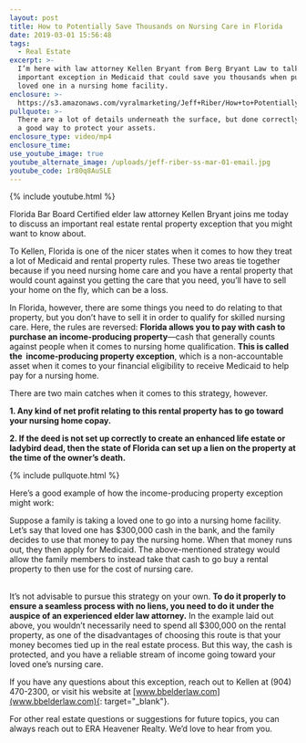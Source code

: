 ```yaml
---
layout: post
title: How to Potentially Save Thousands on Nursing Care in Florida
date: 2019-03-01 15:56:48
tags:
  - Real Estate
excerpt: >-
  I’m here with law attorney Kellen Bryant from Berg Bryant Law to talk about an
  important exception in Medicaid that could save you thousands when putting a
  loved one in a nursing home facility.
enclosure: >-
  https://s3.amazonaws.com/vyralmarketing/Jeff+Riber/How+to+Potentially+Save+Thousands+on+Nursing+Care+in+Florida.mp4
pullquote: >-
  There are a lot of details underneath the surface, but done correctly, this is
  a good way to protect your assets.
enclosure_type: video/mp4
enclosure_time:
use_youtube_image: true
youtube_alternate_image: /uploads/jeff-riber-ss-mar-01-email.jpg
youtube_code: 1r80q8AuSLE
---
```


{% include youtube.html %}

Florida Bar Board Certified elder law attorney Kellen Bryant joins me today to discuss an important real estate rental property exception that you might want to know about.

To Kellen, Florida is one of the nicer states when it comes to how they treat a lot of Medicaid and rental property rules. These two areas tie together because if you need nursing home care and you have a rental property that would count against you getting the care that you need, you’ll have to sell your home on the fly, which can be a loss.

In Florida, however, there are some things you need to do relating to that property, but you don’t have to sell it in order to qualify for skilled nursing care. Here, the rules are reversed: **Florida allows you to pay with cash to purchase an income-producing property**—cash that generally counts against people when it comes to nursing home qualification. **This is called the &nbsp;income-producing property exception**, which is a non-accountable asset when it comes to your financial eligibility to receive Medicaid to help pay for a nursing home.

There are two main catches when it comes to this strategy, however.&nbsp;

**1. Any kind of net profit relating to this rental property has to go toward your nursing home copay.**

**2. If the deed is not set up correctly to create an enhanced life estate or ladybird dead, then the state of Florida can set up a lien on the property at the time of the owner’s death.**

{% include pullquote.html %}

Here’s a good example of how the income-producing property exception might work:

Suppose a family is taking a loved one to go into a nursing home facility. Let’s say that loved one has $300,000 cash in the bank, and the family decides to use that money to pay the nursing home. When that money runs out, they then apply for Medicaid. The above-mentioned strategy would allow the family members to instead take that cash to go buy a rental property to then use for the cost of nursing care.

<br>It’s not advisable to pursue this strategy on your own. **To do it properly to ensure a seamless process with no liens, you need to do it under the auspice of an experienced elder law attorney.** In the example laid out above, you wouldn’t necessarily need to spend all $300,000 on the rental property, as one of the disadvantages of choosing this route is that your money becomes tied up in the real estate process. But this way, the cash is protected, and you have a reliable stream of income going toward your loved one’s nursing care.

If you have any questions about this exception, reach out to Kellen at (904) 470-2300, or visit his website at [www.bbelderlaw.com](www.bbelderlaw.com){: target="_blank"}.

For other real estate questions or suggestions for future topics, you can always reach out to ERA Heavener Realty. We’d love to hear from you.